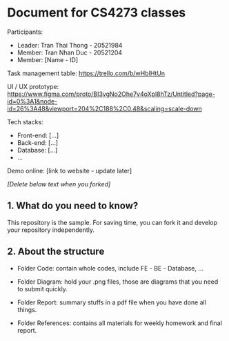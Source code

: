 # Document for CS4273 classes

Participants:

- Leader: Tran Thai Thong - 20521984
- Member: Tran Nhan Duc - 20521204
- Member: [Name - ID]


Task management table: https://trello.com/b/wHbIHtUn

UI / UX prototype: https://www.figma.com/proto/BI3vgNo2Ohe7v4oXpl8hTz/Untitled?page-id=0%3A1&node-id=26%3A48&viewport=204%2C188%2C0.48&scaling=scale-down

Tech stacks:

- Front-end: [...]
- Back-end: [...]
- Database: [...]
- ...

Demo online: [link to website - update later]

*[Delete below text when you forked]*

## 1. What do you need to know?

This repository is the sample. For saving time, you can fork it and develop your repository independently.

## 2. About the structure

- Folder Code: contain whole codes, include FE - BE - Database, ...

- Folder Diagram: hold your .png files, those are diagrams that you need to submit quickly.

- Folder Report: summary stuffs in a pdf file when you have done all things.

- Folder References: contains all materials for weekly homework and final report.
